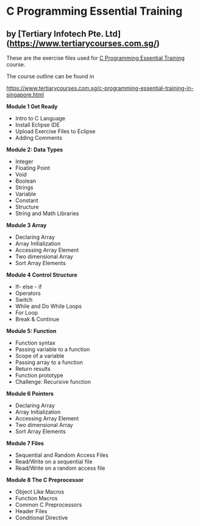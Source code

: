 # C Programming Essential Training
## by [Tertiary Infotech Pte. Ltd] (https://www.tertiarycourses.com.sg/)

These are the exercise files used for [C Programming Essential Training](https://www.tertiarycourses.com.sg/c-programming-essential-training-in-singapore.html) course. 

The course outline can be found in 

https://www.tertiarycourses.com.sg/c-programming-essential-training-in-singapore.html

<p><strong>Module 1 Get Ready</strong></p>
<ul>
<li>Intro to C Language</li>
<li>Install Eclipse IDE</li>
<li>Upload Exercise Files to Eclipse</li>
<li>Adding Comments</li>
</ul>
<p><strong>Module 2: Data Types</strong></p>
<ul>
<li>Integer</li>
<li>Floating Point</li>
<li>Void</li>
<li>Boolean</li>
<li>Strings</li>
<li>Variable</li>
<li>Constant</li>
<li>Structure</li>
<li>String and Math Libraries</li>
</ul>
<p><strong>Module 3 Array</strong></p>
<ul>
<li>Declaring Array</li>
<li>Array Initialization</li>
<li>Accessing Array Element</li>
<li>Two dimensional Array</li>
<li>Sort Array Elements</li>
</ul>
<p><strong>Module 4 Control Structure</strong></p>
<ul>
<li>If- else - if</li>
<li>Operators</li>
<li>Switch</li>
<li>While and Do While Loops</li>
<li>For Loop</li>
<li>Break &amp; Continue</li>
</ul>
<p><strong>Module 5: Function</strong></p>
<ul>
<li>Function syntax</li>
<li>Passing variable to a function</li>
<li>Scope of a variable</li>
<li>Passing array to a function</li>
<li>Return results</li>
<li>Function prototype</li>
<li>Challenge: Recursive function</li>
</ul>
<p><strong>Module 6 Pointers</strong></p>
<ul>
<li>Declaring Array</li>
<li>Array Initialization</li>
<li>Accessing Array Element</li>
<li>Two dimensional Array</li>
<li>Sort Array Elements</li>
</ul>
<p><strong>Module 7 Files</strong></p>
<ul>
<li>Sequential and Random Access Files</li>
<li>Read/Write on a sequential file</li>
<li>Read/Write on a random access file</li>
</ul>
<p><strong>Module 8 The C Preprocessor</strong></p>
<ul>
<li>Object Like Macros</li>
<li>Function Macros</li>
<li>Common C Preprocessors</li>
<li>Header Files</li>
<li>Conditional Directive</li>
</ul>
